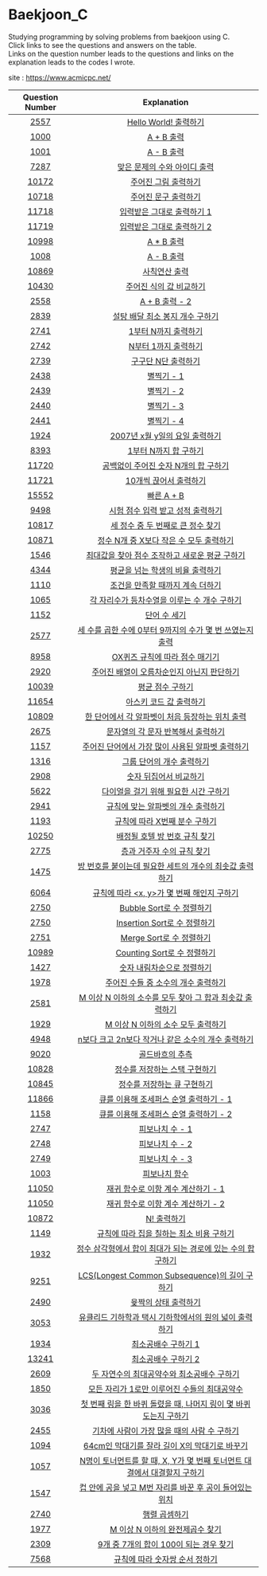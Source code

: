 # Baekjoon_C

Studying programming by solving problems from baekjoon using C.  
Click links to see the questions and answers on the table.  
Links on the question number leads to the questions and links on the explanation leads to the codes I wrote.  

site : https://www.acmicpc.net/

|Question Number|Explanation|
|:-:|:-:|
|[2557](https://www.acmicpc.net/problem/2557)|[Hello World! 출력하기](https://github.com/Peter-Roh/Baekjoon_C/blob/master/2557.c)|
|[1000](https://www.acmicpc.net/problem/1000)|[A + B 출력](https://github.com/Peter-Roh/Baekjoon_C/blob/master/1000.c)|
|[1001](https://www.acmicpc.net/problem/1001)|[A - B 출력](https://github.com/Peter-Roh/Baekjoon_C/blob/master/1001.c)|
|[7287](https://www.acmicpc.net/problem/7287)|[맞은 문제의 수와 아이디 출력](https://github.com/Peter-Roh/Baekjoon_C/blob/master/7287.c)|
|[10172](https://www.acmicpc.net/problem/10172)|[주어진 그림 출력하기](https://github.com/Peter-Roh/Baekjoon_C/blob/master/10172.c)|
|[10718](https://www.acmicpc.net/problem/10718)|[주어진 문구 출력하기](https://github.com/Peter-Roh/Baekjoon_C/blob/master/10718.c)|
|[11718](https://www.acmicpc.net/problem/11718)|[입력받은 그대로 출력하기 1](https://github.com/Peter-Roh/Baekjoon_C/blob/master/11718.c)|
|[11719](https://www.acmicpc.net/problem/11719)|[입력받은 그대로 출력하기 2](https://github.com/Peter-Roh/Baekjoon_C/blob/master/11719.c)|
|[10998](https://www.acmicpc.net/problem/10998)|[A * B 출력](https://github.com/Peter-Roh/Baekjoon_C/blob/master/10998.c)|
|[1008](https://www.acmicpc.net/problem/1008)|[A - B 출력](https://github.com/Peter-Roh/Baekjoon_C/blob/master/1008.c)|
|[10869](https://www.acmicpc.net/problem/10869)|[사칙연산 출력](https://github.com/Peter-Roh/Baekjoon_C/blob/master/10869.c)|
|[10430](https://www.acmicpc.net/problem/10430)|[주어진 식의 값 비교하기](https://github.com/Peter-Roh/Baekjoon_C/blob/master/10430.c)|
|[2558](https://www.acmicpc.net/problem/2558)|[A + B 출력 - 2](https://github.com/Peter-Roh/Baekjoon_C/blob/master/2558.c)|
|[2839](https://www.acmicpc.net/problem/2839)|[설탕 배달 최소 봉지 개수 구하기](https://github.com/Peter-Roh/Baekjoon_C/blob/master/2839.c)|
|[2741](https://www.acmicpc.net/problem/2741)|[1부터 N까지 출력하기](https://github.com/Peter-Roh/Baekjoon_C/blob/master/2741.c)|
|[2742](https://www.acmicpc.net/problem/2742)|[N부터 1까지 출력하기](https://github.com/Peter-Roh/Baekjoon_C/blob/master/2742.c)|
|[2739](https://www.acmicpc.net/problem/2739)|[구구단 N단 출력하기](https://github.com/Peter-Roh/Baekjoon_C/blob/master/2739.c)|
|[2438](https://www.acmicpc.net/problem/2438)|[별찍기 - 1](https://github.com/Peter-Roh/Baekjoon_C/blob/master/2438.c)|
|[2439](https://www.acmicpc.net/problem/2439)|[별찍기 - 2](https://github.com/Peter-Roh/Baekjoon_C/blob/master/2439.c)|
|[2440](https://www.acmicpc.net/problem/2440)|[별찍기 - 3](https://github.com/Peter-Roh/Baekjoon_C/blob/master/2440.c)|
|[2441](https://www.acmicpc.net/problem/2441)|[별찍기 - 4](https://github.com/Peter-Roh/Baekjoon_C/blob/master/2441.c)|
|[1924](https://www.acmicpc.net/problem/1924)|[2007년 x월 y일의 요일 출력하기](https://github.com/Peter-Roh/Baekjoon_C/blob/master/1924.c)|
|[8393](https://www.acmicpc.net/problem/8393)|[1부터 N까지 합 구하기](https://github.com/Peter-Roh/Baekjoon_C/blob/master/8393.c)|
|[11720](https://www.acmicpc.net/problem/11720)|[공백없이 주어진 숫자 N개의 합 구하기](https://github.com/Peter-Roh/Baekjoon_C/blob/master/11720.c)|
|[11721](https://www.acmicpc.net/problem/11721)|[10개씩 끊어서 출력하기](https://github.com/Peter-Roh/Baekjoon_C/blob/master/11721.c)|
|[15552](https://www.acmicpc.net/problem/15552)|[빠른 A + B](https://github.com/Peter-Roh/Baekjoon_C/blob/master/15552.c)|
|[9498](https://www.acmicpc.net/problem/9498)|[시험 점수 입력 받고 성적 출력하기](https://github.com/Peter-Roh/Baekjoon_C/blob/master/9498.c)|
|[10817](https://www.acmicpc.net/problem/10817)|[세 정수 중 두 번째로 큰 정수 찾기](https://github.com/Peter-Roh/Baekjoon_C/blob/master/10817.c)|
|[10871](https://www.acmicpc.net/problem/10871)|[정수 N개 중 X보다 작은 수 모두 출력하기](https://github.com/Peter-Roh/Baekjoon_C/blob/master/10871.c)|
|[1546](https://www.acmicpc.net/problem/1546)|[최대값을 찾아 점수 조작하고 새로운 평균 구하기](https://github.com/Peter-Roh/Baekjoon_C/blob/master/1546.c)|
|[4344](https://www.acmicpc.net/problem/4344)|[평균을 넘는 학생의 비율 출력하기](https://github.com/Peter-Roh/Baekjoon_C/blob/master/4344.c)|
|[1110](https://www.acmicpc.net/problem/1110)|[조건을 만족할 때까지 계속 더하기](https://github.com/Peter-Roh/Baekjoon_C/blob/master/1110.c)|
|[1065](https://www.acmicpc.net/problem/1065)|[각 자리수가 등차수열을 이루는 수 개수 구하기](https://github.com/Peter-Roh/Baekjoon_C/blob/master/1065.c)|
|[1152](https://www.acmicpc.net/problem/1152)|[단어 수 세기](https://github.com/Peter-Roh/Baekjoon_C/blob/master/1152.c)|
|[2577](https://www.acmicpc.net/problem/2577)|[세 수를 곱한 수에 0부터 9까지의 수가 몇 번 쓰였는지 출력](https://github.com/Peter-Roh/Baekjoon_C/blob/master/2577.c)|
|[8958](https://www.acmicpc.net/problem/8958)|[OX퀴즈 규칙에 따라 점수 매기기](https://github.com/Peter-Roh/Baekjoon_C/blob/master/8958.c)|
|[2920](https://www.acmicpc.net/problem/2920)|[주어진 배열이 오름차순인지 아닌지 판단하기](https://github.com/Peter-Roh/Baekjoon_C/blob/master/2920.c)|
|[10039](https://www.acmicpc.net/problem/10039)|[평균 점수 구하기](https://github.com/Peter-Roh/Baekjoon_C/blob/master/10039.c)|
|[11654](https://www.acmicpc.net/problem/11654)|[아스키 코드 값 출력하기](https://github.com/Peter-Roh/Baekjoon_C/blob/master/11654.c)|
|[10809](https://www.acmicpc.net/problem/10809)|[한 단어에서 각 알파벳이 처음 등장하는 위치 출력](https://github.com/Peter-Roh/Baekjoon_C/blob/master/10809.c)|
|[2675](https://www.acmicpc.net/problem/2675)|[문자열의 각 문자 반복해서 출력하기](https://github.com/Peter-Roh/Baekjoon_C/blob/master/2675.c)|
|[1157](https://www.acmicpc.net/problem/1157)|[주어진 단어에서 가장 많이 사용된 알파벳 출력하기](https://github.com/Peter-Roh/Baekjoon_C/blob/master/1157.c)|
|[1316](https://www.acmicpc.net/problem/1316)|[그룹 단어의 개수 출력하기](https://github.com/Peter-Roh/Baekjoon_C/blob/master/1316.c)|
|[2908](https://www.acmicpc.net/problem/2908)|[숫자 뒤집어서 비교하기](https://github.com/Peter-Roh/Baekjoon_C/blob/master/2908.c)|
|[5622](https://www.acmicpc.net/problem/5622)|[다이얼을 걸기 위해 필요한 시간 구하기](https://github.com/Peter-Roh/Baekjoon_C/blob/master/5622.c)|
|[2941](https://www.acmicpc.net/problem/2941)|[규칙에 맞는 알파벳의 개수 출력하기](https://github.com/Peter-Roh/Baekjoon_C/blob/master/2941.c)|
|[1193](https://www.acmicpc.net/problem/1193)|[규칙에 따라 X번째 분수 구하기](https://github.com/Peter-Roh/Baekjoon_C/blob/master/1193.c)|
|[10250](https://www.acmicpc.net/problem/10250)|[배정될 호텔 방 번호 규칙 찾기](https://github.com/Peter-Roh/Baekjoon_C/blob/master/10250.c)|
|[2775](https://www.acmicpc.net/problem/2775)|[층과 거주자 수의 규칙 찾기](https://github.com/Peter-Roh/Baekjoon_C/blob/master/2775.c)|
|[1475](https://www.acmicpc.net/problem/1475)|[방 번호를 붙이는데 필요한 세트의 개수의 최솟값 출력하기](https://github.com/Peter-Roh/Baekjoon_C/blob/master/1475.c)|
|[6064](https://www.acmicpc.net/problem/6064)|[규칙에 따라 <x, y>가 몇 번째 해인지 구하기](https://github.com/Peter-Roh/Baekjoon_C/blob/master/6064.c)|
|[2750](https://www.acmicpc.net/problem/2750)|[Bubble Sort로 수 정렬하기](https://github.com/Peter-Roh/Baekjoon_C/blob/master/2750.c)|
|[2750](https://www.acmicpc.net/problem/2750)|[Insertion Sort로 수 정렬하기](https://github.com/Peter-Roh/Baekjoon_C/blob/master/2750%20-%202.c)|
|[2751](https://www.acmicpc.net/problem/2751)|[Merge Sort로 수 정렬하기](https://github.com/Peter-Roh/Baekjoon_C/blob/master/2751.c)|
|[10989](https://www.acmicpc.net/problem/10989)|[Counting Sort로 수 정렬하기](https://github.com/Peter-Roh/Baekjoon_C/blob/master/10989.c)|
|[1427](https://www.acmicpc.net/problem/1427)|[숫자 내림차순으로 정렬하기](https://github.com/Peter-Roh/Baekjoon_C/blob/master/1427.c)|
|[1978](https://www.acmicpc.net/problem/1978)|[주어진 수들 중 소수의 개수 출력하기](https://github.com/Peter-Roh/Baekjoon_C/blob/master/1978.c)|
|[2581](https://www.acmicpc.net/problem/2581)|[M 이상 N 이하의 소수를 모두 찾아 그 합과 최솟값 출력하기](https://github.com/Peter-Roh/Baekjoon_C/blob/master/2581.c)|
|[1929](https://www.acmicpc.net/problem/1929)|[M 이상 N 이하의 소수 모두 출력하기](https://github.com/Peter-Roh/Baekjoon_C/blob/master/1929.c)|
|[4948](https://www.acmicpc.net/problem/4948)|[n보다 크고 2n보다 작거나 같은 소수의 개수 출력하기](https://github.com/Peter-Roh/Baekjoon_C/blob/master/4948.c)|
|[9020](https://www.acmicpc.net/problem/9020)|[골드바흐의 추측](https://github.com/Peter-Roh/Baekjoon_C/blob/master/9020.c)|
|[10828](https://www.acmicpc.net/problem/10828)|[정수를 저장하는 스택 구현하기](https://github.com/Peter-Roh/Baekjoon_C/blob/master/10828.c)|
|[10845](https://www.acmicpc.net/problem/10845)|[정수를 저장하는 큐 구현하기](https://github.com/Peter-Roh/Baekjoon_C/blob/master/10845.c)|
|[11866](https://www.acmicpc.net/problem/11866)|[큐를 이용해 조세퍼스 순열 출력하기 - 1](https://github.com/Peter-Roh/Baekjoon_C/blob/master/11866.c)|
|[1158](https://www.acmicpc.net/problem/1158)|[큐를 이용해 조세퍼스 순열 출력하기 - 2](https://github.com/Peter-Roh/Baekjoon_C/blob/master/1158.c)|
|[2747](https://www.acmicpc.net/problem/2747)|[피보나치 수 - 1](https://github.com/Peter-Roh/Baekjoon_C/blob/master/2747.c)|
|[2748](https://www.acmicpc.net/problem/2748)|[피보나치 수 - 2](https://github.com/Peter-Roh/Baekjoon_C/blob/master/2748.c)|
|[2749](https://www.acmicpc.net/problem/2749)|[피보나치 수 - 3](https://github.com/Peter-Roh/Baekjoon_C/blob/master/2749.c)|
|[1003](https://www.acmicpc.net/problem/1003)|[피보나치 함수](https://github.com/Peter-Roh/Baekjoon_C/blob/master/1003.c)|
|[11050](https://www.acmicpc.net/problem/11050)|[재귀 함수로 이항 계수 계산하기 - 1](https://github.com/Peter-Roh/Baekjoon_C/blob/master/11050%20-%201.c)|
|[11050](https://www.acmicpc.net/problem/11050)|[재귀 함수로 이항 계수 계산하기 - 2](https://github.com/Peter-Roh/Baekjoon_C/blob/master/11050%20-%202.c)|
|[10872](https://www.acmicpc.net/problem/10872)|[N! 출력하기](https://github.com/Peter-Roh/Baekjoon_C/blob/master/10872.c)|
|[1149](https://www.acmicpc.net/problem/1149)|[규칙에 따라 집을 칠하는 최소 비용 구하기](https://github.com/Peter-Roh/Baekjoon_C/blob/master/1149.c)|
|[1932](https://www.acmicpc.net/problem/1932)|[정수 삼각형에서 합이 최대가 되는 경로에 있는 수의 합 구하기](https://github.com/Peter-Roh/Baekjoon_C/blob/master/1932.c)|
|[9251](https://www.acmicpc.net/problem/9251)|[LCS(Longest Common Subsequence)의 길이 구하기](https://github.com/Peter-Roh/Baekjoon_C/blob/master/9251.c)|
|[2490](https://www.acmicpc.net/problem/2490)|[윷짝의 상태 출력하기](https://github.com/Peter-Roh/Baekjoon_C/blob/master/2490.c)|
|[3053](https://www.acmicpc.net/problem/3053)|[유클리드 기하학과 택시 기하학에서의 원의 넓이 출력하기](https://github.com/Peter-Roh/Baekjoon_C/blob/master/3053.c)|
|[1934](https://www.acmicpc.net/problem/1934)|[최소공배수 구하기 1](https://github.com/Peter-Roh/Baekjoon_C/blob/master/1934.c)|
|[13241](https://www.acmicpc.net/problem/13241)|[최소공배수 구하기 2](https://github.com/Peter-Roh/Baekjoon_C/blob/master/13241.c)|
|[2609](https://www.acmicpc.net/problem/2609)|[두 자연수의 최대공약수와 최소공배수 구하기](https://github.com/Peter-Roh/Baekjoon_C/blob/master/2609.c)|
|[1850](https://www.acmicpc.net/problem/1850)|[모든 자리가 1로만 이루어진 수들의 최대공약수 ](https://github.com/Peter-Roh/Baekjoon_C/blob/master/1850.c)|
|[3036](https://www.acmicpc.net/problem/3036)|[첫 번째 링을 한 바퀴 돌렸을 때, 나머지 링이 몇 바퀴 도는지 구하기](https://github.com/Peter-Roh/Baekjoon_C/blob/master/3036.c)|
|[2455](https://www.acmicpc.net/problem/2455)|[기차에 사람이 가장 많을 때의 사람 수 구하기](https://github.com/Peter-Roh/Baekjoon_C/blob/master/2455.c)|
|[1094](https://www.acmicpc.net/problem/1094)|[64cm인 막대기를 잘라 길이 X의 막대기로 바꾸기](https://github.com/Peter-Roh/Baekjoon_C/blob/master/1094.c)|
|[1057](https://www.acmicpc.net/problem/1057)|[N명이 토너먼트를 할 때, X, Y가 몇 번째 토너먼트 대결에서 대결할지 구하기](https://github.com/Peter-Roh/Baekjoon_C/blob/master/1057.c)|
|[1547](https://www.acmicpc.net/problem/1547)|[컵 안에 공을 넣고 M번 자리를 바꾼 후 공이 들어있는 위치 ](https://github.com/Peter-Roh/Baekjoon_C/blob/master/1547.c)|
|[2740](https://www.acmicpc.net/problem/2740)|[행렬 곱셈하기](https://github.com/Peter-Roh/Baekjoon_C/blob/master/2740.c)|
|[1977](https://www.acmicpc.net/problem/1977)|[M 이상 N 이하의 완전제곱수 찾기](https://github.com/Peter-Roh/Baekjoon_C/blob/master/1977.c)|
|[2309](https://www.acmicpc.net/problem/2309)|[9개 중 7개의 합이 100이 되는 경우 찾기](https://github.com/Peter-Roh/Baekjoon_C/blob/master/2309.c)|
|[7568](https://www.acmicpc.net/problem/7568)|[규칙에 따라 숫자쌍 순서 정하기](https://github.com/Peter-Roh/Baekjoon_C/blob/master/7568.c)|
